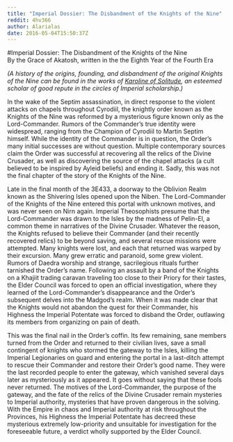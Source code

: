 ```yaml
---
title: "Imperial Dossier: The Disbandment of the Knights of the Nine"
reddit: 4hv366
author: Alarialas
date: 2016-05-04T15:50:37Z
---
```


#Imperial Dossier: The Disbandment of the Knights of the Nine    
By the Grace of Akatosh, written in the the Eighth Year of the Fourth Era

*(A history of the origins, founding, and disbandment of the original Knights of the Nine can be found in the works of [Karoline of Solitude](http://www.uesp.net/wiki/Lore:The_Knights_of_the_Nine), an esteemed scholar of good repute in the circles of Imperial scholarship.)*    

In the wake of the Septim assassination, in direct response to the violent attacks on chapels throughout Cyrodiil, the knightly order known as the Knights of the Nine was reformed by a mysterious figure known only as the Lord-Commander. Rumors of the Commander’s true identity were widespread, ranging from the Champion of Cyrodiil to Martin Septim himself. While the identity of the Commander is in question, the Order’s many initial successes are without question. Multiple contemporary sources claim the Order was successful at recovering all the relics of the Divine Crusader, as well as discovering the source of the chapel attacks (a cult believed to be inspired by Ayleid beliefs) and ending it. Sadly, this was not the final chapter of the story of the Knights of the Nine.    

Late in the final month of the 3E433, a doorway to the Oblivion Realm known as the Shivering Isles opened upon the Niben. The Lord-Commander of the Knights of the Nine entered this portal with unknown motives, and was never seen on Nirn again. Imperial Theosophists presume that the Lord-Commander was drawn to the Isles by the madness of Pelin-El, a common theme in narratives of the Divine Crusader. Whatever the reason, the Knights refused to believe their Commander (and their recently recovered relics) to be beyond saving, and several rescue missions were attempted. Many knights were lost, and each that returned was warped by their excursion. Many grew erratic and paranoid, some grew violent. Rumors of Daedra worship and strange, sacrilegious rituals further tarnished the Order’s name. Following an assault by a band of the Knights on a Khajiit trading caravan traveling too close to their Priory for their tastes, the Elder Council was forced to open an official investigation, where they learned of the Lord-Commander’s disappearance and the Order’s subsequent delves into the Madgod’s realm. When it was made clear that the Knights would not abandon the quest for their Commander, his Highness the Imperial Potentate was forced to disband the Order, outlawing its members from organizing on pain of death.    

This was the final nail in the Order’s coffin. Its few remaining, sane members turned from the Order and returned to their civilian lives, save a small contingent of knights who stormed the gateway to the Isles, killing the Imperial Legionaries on guard and entering the portal in a last-ditch attempt to rescue their Commander and restore their Order’s good name. They were the last recorded people to enter the gateway, which vanished several days later as mysteriously as it appeared. It goes without saying that these fools never returned. The motives of the Lord-Commander, the purpose of the gateway, and the fate of the relics of the Divine Crusader remain mysteries to Imperial authority, mysteries that have proven dangerous in the solving. With the Empire in chaos and Imperial authority at risk throughout the Provinces, his Highness the Imperial Potentate has decreed these mysterious extremely low-priority and unsuitable for investigation for the foreseeable future, a verdict wholly supported by the Elder Council.
